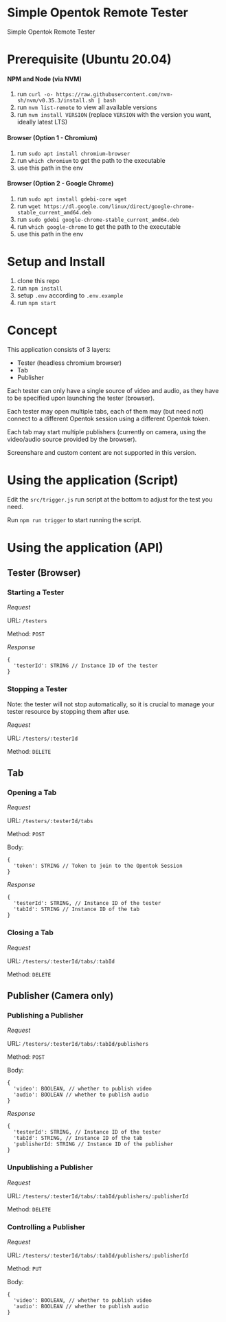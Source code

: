 # Simple Opentok Remote Tester
Simple Opentok Remote Tester

# Prerequisite (Ubuntu 20.04)
#### NPM and Node (via NVM)
1. run `curl -o- https://raw.githubusercontent.com/nvm-sh/nvm/v0.35.3/install.sh | bash`
2. run `nvm list-remote` to view all available versions
3. run `nvm install VERSION` (replace `VERSION` with the version you want, ideally latest LTS)

#### Browser (Option 1 - Chromium)
1. run `sudo apt install chromium-browser`
2. run `which chromium` to get the path to the executable
3. use this path in the env

#### Browser (Option 2 - Google Chrome)
1. run `sudo apt install gdebi-core wget`
2. run `wget https://dl.google.com/linux/direct/google-chrome-stable_current_amd64.deb`
3. run `sudo gdebi google-chrome-stable_current_amd64.deb`
4. run `which google-chrome` to get the path to the executable
5. use this path in the env

# Setup and Install
1. clone this repo
2. run `npm install`
3. setup `.env` according to `.env.example`
4. run `npm start`

# Concept
This application consists of 3 layers:
- Tester (headless chromium browser)
- Tab
- Publisher

Each tester can only have a single source of video and audio, as they have to be specified upon launching the tester (browser).

Each tester may open multiple tabs, each of them may (but need not) connect to a different Opentok session using a different Opentok token.

Each tab may start multiple publishers (currently on camera, using the video/audio source provided by the browser).

Screenshare and custom content are not supported in this version.

# Using the application (Script)
Edit the `src/trigger.js` run script at the bottom to adjust for the test you need.

Run `npm run trigger` to start running the script.

# Using the application (API)

## Tester (Browser)

### Starting a Tester
*Request*

URL: `/testers`

Method: `POST`

*Response*

```
{
  'testerId': STRING // Instance ID of the tester
}
```

### Stopping a Tester
Note: the tester will not stop automatically, so it is crucial to manage your tester resource by stopping them after use.

*Request*

URL: `/testers/:testerId`

Method: `DELETE`

## Tab

### Opening a Tab
*Request*

URL: `/testers/:testerId/tabs`

Method: `POST`

Body:

```
{
  'token': STRING // Token to join to the Opentok Session
}
```

*Response*

```
{
  'testerId': STRING, // Instance ID of the tester
  'tabId': STRING // Instance ID of the tab
}
```

### Closing a Tab
*Request*

URL: `/testers/:testerId/tabs/:tabId`

Method: `DELETE`

## Publisher (Camera only)

### Publishing a Publisher
*Request*

URL: `/testers/:testerId/tabs/:tabId/publishers`

Method: `POST`

Body:

```
{
  'video': BOOLEAN, // whether to publish video
  'audio': BOOLEAN // whether to publish audio
}
```

*Response*

```
{
  'testerId': STRING, // Instance ID of the tester
  'tabId': STRING, // Instance ID of the tab
  'publisherId: STRING // Instance ID of the publisher
}
```

### Unpublishing a Publisher
*Request*

URL: `/testers/:testerId/tabs/:tabId/publishers/:publisherId`

Method: `DELETE`

### Controlling a Publisher
*Request*

URL: `/testers/:testerId/tabs/:tabId/publishers/:publisherId`

Method: `PUT`

Body:

```
{
  'video': BOOLEAN, // whether to publish video
  'audio': BOOLEAN // whether to publish audio
}
```